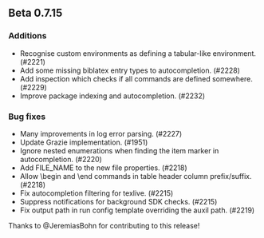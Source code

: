 ## Beta 0.7.15

### Additions
* Recognise custom environments as defining a tabular-like environment. (#2221)
* Add some missing biblatex entry types to autocompletion. (#2228)
* Add inspection which checks if all commands are defined somewhere. (#2229)
* Improve package indexing and autocompletion. (#2232)

### Bug fixes
* Many improvements in log error parsing. (#2227)
* Update Grazie implementation. (#1951)
* Ignore nested enumerations when finding the item marker in autocompletion. (#2220)
* Add FILE_NAME to the new file properties. (#2218)
* Allow \begin and \end commands in table header column prefix/suffix. (#2218)
* Fix autocompletion filtering for texlive. (#2215)
* Suppress notifications for background SDK checks. (#2215)
* Fix output path in run config template overriding the auxil path. (#2219)

Thanks to @JeremiasBohn for contributing to this release!